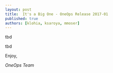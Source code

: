 ```yaml
---
layout: post
title:  It's a Big One - OneOps Release 2017-01
published: true
authors: [klohia, ksaroya, mmoser]
---
```


tbd

<!--more-->


tbd

Enjoy,

_OneOps Team_